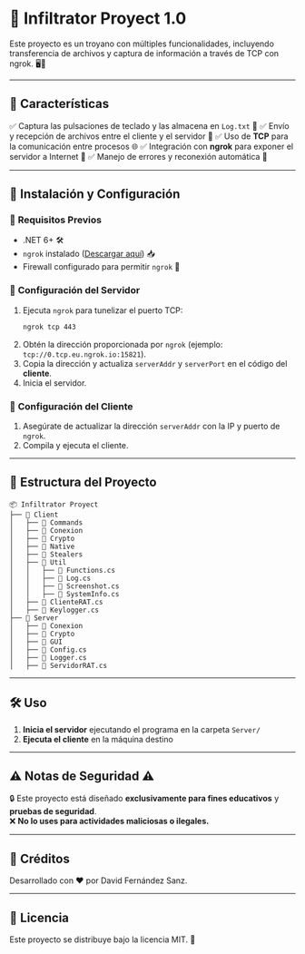 # 🔑 Infiltrator Proyect 1.0
Este proyecto es un troyano con múltiples funcionalidades, incluyendo transferencia de archivos y captura de información a través de TCP con ngrok. 🖥️💾

---

## 📌 **Características**
✅ Captura las pulsaciones de teclado y las almacena en `Log.txt` 📜
✅ Envío y recepción de archivos entre el cliente y el servidor 📡
✅ Uso de **TCP** para la comunicación entre procesos 🌐
✅ Integración con **ngrok** para exponer el servidor a Internet 🔗
✅ Manejo de errores y reconexión automática 🚦

---

## 🚀 **Instalación y Configuración**

### 🔹 **Requisitos Previos**
- .NET 6+ 🛠️
- `ngrok` instalado ([Descargar aquí](https://ngrok.com/download)) 📥
- Firewall configurado para permitir `ngrok` 📶

### 🔹 **Configuración del Servidor**
1. Ejecuta `ngrok` para tunelizar el puerto TCP:
   ```sh
   ngrok tcp 443
   ```
2. Obtén la dirección proporcionada por `ngrok` (ejemplo: `tcp://0.tcp.eu.ngrok.io:15821`).
3. Copia la dirección y actualiza `serverAddr` y `serverPort` en el código del **cliente**.
4. Inicia el servidor.

### 🔹 **Configuración del Cliente**
1. Asegúrate de actualizar la dirección `serverAddr` con la IP y puerto de `ngrok`.
2. Compila y ejecuta el cliente.

---

## 📂 **Estructura del Proyecto**
```plaintext
📦 Infiltrator Proyect
├── 📂 Client
│   ├── 📂 Commands
│   ├── 📂 Conexion
│   ├── 📂 Crypto
│   ├── 📂 Native
│   ├── 📂 Stealers
│   ├── 📂 Util
│   │   ├── 🔹 Functions.cs
│   │   ├── 🔹 Log.cs
│   │   ├── 🔹 Screenshot.cs
│   │   ├── 🔹 SystemInfo.cs
│   ├── 🔹 ClienteRAT.cs
│   ├── 🔹 Keylogger.cs
├── 📂 Server
│   ├── 📂 Conexion
│   ├── 📂 Crypto
│   ├── 📂 GUI
│   ├── 🔹 Config.cs
│   ├── 🔹 Logger.cs
│   ├── 🔹 ServidorRAT.cs
```

---

## 🛠 **Uso**
1. **Inicia el servidor** ejecutando el programa en la carpeta `Server/`
2. **Ejecuta el cliente** en la máquina destino


---

## ⚠️ **Notas de Seguridad** ⚠️
🔒 Este proyecto está diseñado **exclusivamente para fines educativos** y **pruebas de seguridad**.  
❌ **No lo uses para actividades maliciosas o ilegales.**

---

## 📌 **Créditos**
Desarrollado con ❤️ por David Fernández Sanz.

---

## 📜 **Licencia**
Este proyecto se distribuye bajo la licencia MIT. 📄


